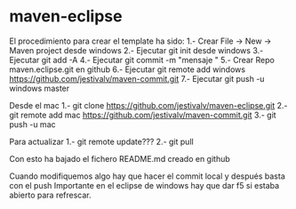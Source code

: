 # maven-eclipse
El procedimiento para crear el template ha sido:
1.- Crear File -> New -> Maven project desde windows
2.- Ejecutar git init desde windows
3.- Ejecutar git add -A
4.- Ejecutar git commit -m "mensaje "
5.- Crear Repo maven.eclipse.git en github
6.- Ejecutar git remote add windows https://github.com/jestivalv/maven-commit.git
7.- Ejecutar git push -u windows master


Desde el mac
1.- git clone https://github.com/jestivalv/maven-eclipse.git
2.- git remote add mac https://github.com/jestivalv/maven-commit.git
3.- git push -u mac



Para actualizar
1.- git remote update???
2.- git pull

Con esto ha bajado el fichero README.md creado en github

Cuando modifiquemos algo hay que hacer el commit local y después basta con el push
Importante en el eclipse de windows hay que dar f5 si estaba abierto para refrescar. 



